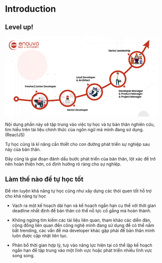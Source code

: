 # Introduction

## Level up!

![](../../_images/career-path.png)

Nội dung phần này sẽ tập trung vào việc tự học và tự bản thân nghiên cứu, tìm hiểu trên tài liệu chính thức của ngôn ngữ mà mình đang sử dụng. (ReactJS)

Tự học cũng là kĩ năng cần thiết cho con đường phát triển sự nghiệp sau này của bản thân.

Đây cũng là giai đoạn đánh dấu bước phát triển của bản thân, lột xác để trở nên hoàn thiện hơn, có định hướng rõ ràng cho sự nghiệp.

## Làm thế nào để tự học tốt

Để rèn luyện khả năng tự học cũng như xây dựng các thói quen tốt hỗ trợ cho khả năng tự học

- Vạch ra một kế hoạch dài hạn và kế hoạch ngắn hạn cụ thể với thời gian deadline nhất định để bản thân có thể nỗ lực cố gắng mà hoàn thành.

- Không ngừng tìm kiếm các tài liệu liên quan, tham khảo các diễn đàn, cộng đồng liên quan đến công nghệ mình đang sử dụng để có thể nắm bắt trending, các vấn đề mà developer khác gặp phải để bản thân mình luôn được cập nhật liên tục.

- Phân bổ thời gian hợp lý, tuỳ vào năng lực hiện tại có thể lập kế hoạch ngắn hạn để tập trung vào một lĩnh vực hoặc phát triển nhiều lĩnh vực song song.
